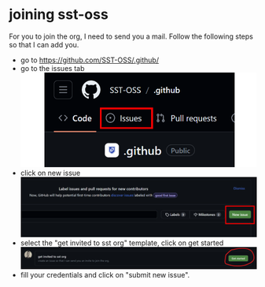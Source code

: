 # joining sst-oss
For you to join the org, I need to send you a mail. Follow the following steps so that I can add you.

- go to https://github.com/SST-OSS/.github/
- go to the issues tab
![issues tab](./assets/issues.png) 
- click on new issue
![new issue](./assets/newIssue.png)
- select the "get invited to sst org" template, click on get started
![get invited to sst org](./assets/getStarted.png)
- fill your credentials and click on "submit new issue".
